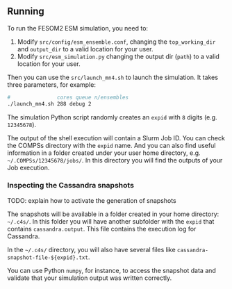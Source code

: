 

## Running

To run the FESOM2 ESM simulation, you need to:

1. Modify `src/config/esm_ensemble.conf`,
   changing the `top_working_dir` and `output_dir` to a valid
   location for your user.
2. Modify `src/esm_simulation.py`
   changing the output dir (`path`) to a valid location for
   your user.

Then you can use the `src/launch_mn4.sh` to launch the simulation.
It takes three parameters, for example:

```bash
#               cores queue n/ensembles
./launch_mn4.sh 288 debug 2
```

The simulation Python script randomly creates an `expid` with
`8` digits (e.g. `12345678`).

The output of the shell execution  will contain a Slurm Job ID.
You can check the COMPSs directory with the `expid` name. And
you can also find useful information in a folder created under
your user home directory, e.g. `~/.COMPSs/12345678/jobs/`.
In this directory you will find the outputs of your Job execution.

### Inspecting the Cassandra snapshots

TODO: explain how to activate the generation of snapshots

The snapshots will be available in a folder created in your
home directory: `~/.c4s/`. In this folder you will have another
subfolder with the `expid` that contains `cassandra.output`.
This file contains the execution log for Cassandra.

In the `~/.c4s/` directory, you will also have several files
like `cassandra-snapshot-file-${expid}.txt`.

You can use Python `numpy`, for instance, to access the snapshot
data and validate that your simulation output was written correctly.
